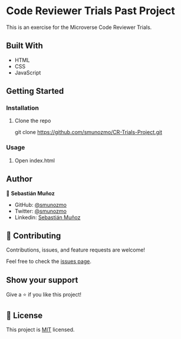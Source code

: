 # Code Reviewer Trials Past Project

This is an exercise for the Microverse Code Reviewer Trials.

## Built With

- HTML
- CSS
- JavaScript

## Getting Started

### Installation

1. Clone the repo

   git clone https://github.com/smunozmo/CR-Trials-Project.git
  

### Usage

1. Open index.html

## Author

👤 **Sebastián Muñoz**

- GitHub: [@smunozmo](https://github.com/smunozmo)
- Twitter: [@smunozmo](https://twitter.com/smunozmo)
- Linkedin: [Sebastián Muñoz](https://www.linkedin.com/in/smunozmo/)
 
## 🤝 Contributing

Contributions, issues, and feature requests are welcome!

Feel free to check the [issues page](https://github.com/smunozmo/CR-Trials-Project/issues).

## Show your support

Give a ⭐️ if you like this project!

## 📝 License

This project is [MIT](https://github.com/smunozmo/CR-Trials-Project/blob/development/LICENSE) licensed.
